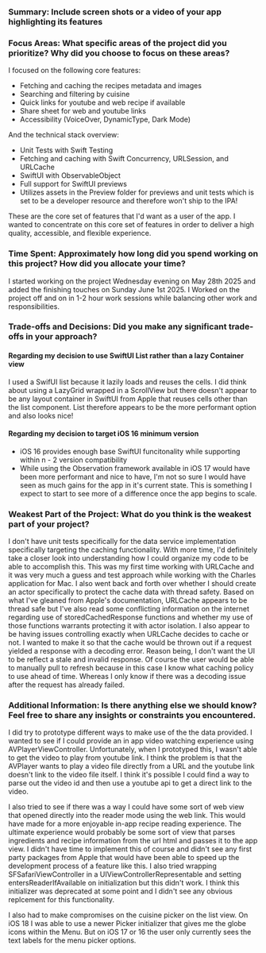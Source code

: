 ### **Summary: Include screen shots or a video of your app highlighting its features**

### **Focus Areas: What specific areas of the project did you prioritize? Why did you choose to focus on these areas?**
I focused on the following core features:
- Fetching and caching the recipes metadata and images
- Searching and filtering by cuisine
- Quick links for youtube and web recipe if available
- Share sheet for web and youtube links
- Accessibility (VoiceOver, DynamicType, Dark Mode)

And the technical stack overview:
- Unit Tests with Swift Testing
- Fetching and caching with Swift Concurrency, URLSession, and URLCache
- SwiftUI with ObservableObject
- Full support for SwiftUI previews
- Utilizes assets in the Preview folder for previews and unit tests which is set to be a developer resource and therefore won't ship to the IPA!

These are the core set of features that I'd want as a user of the app. I wanted to concentrate on this core set of features in order to deliver a high quality, accessible, and flexible experience. 


### **Time Spent: Approximately how long did you spend working on this project? How did you allocate your time?**
I started working on the project Wednesday evening on May 28th 2025 and added the finishing touches on Sunday June 1st 2025. I Worked on the project off and on in 1-2 hour work sessions while balancing other work and responsibilities.

### **Trade-offs and Decisions: Did you make any significant trade-offs in your approach?**

#### **Regarding my decision to use SwiftUI List rather than a lazy Container view**
I used a SwifUI list because it lazily loads and reuses the cells. I did think about using a LazyGrid wrapped in a ScrollView but there doesn't appear to be any layout container in SwiftUI from Apple that reuses cells other than the list component. List therefore appears to be the more performant option and also looks nice!

#### **Regarding my decision to target iOS 16 minimum version** 
- iOS 16 provides enough base SwiftUI funcitonality while supporting within n - 2 version compatibility
- While using the Observation framework available in iOS 17 would have been more performant and nice to have, I'm not so sure I would have seen as much gains for the app in it's current state. This is something I expect to start to see more of a difference once the app begins to scale.

### Weakest Part of the Project: What do you think is the weakest part of your project?
I don't have unit tests specifically for the data service implementation specifically targeting the caching functionality. With more time, I'd definitely take a closer look into understanding how I could organize my code to be able to accomplish this. This was my first time working with URLCache and it was very much a guess and test approach while working with the Charles application for Mac. I also went back and forth over whether I should create an actor specifically to protect the cache data with thread safety. Based on what I've gleaned from Apple's documentation, URLCache appears to be thread safe but I've also read some conflicting information on the internet regarding use of storedCachedResponse functions and whether my use of those functions warrants protecting it with actor isolation.
I also appear to be having issues controlling exactly when URLCache decides to cache or not. I wanted to make it so that the cache would be thrown out if a request yielded a response with a decoding error. Reason being, I don't want the UI to be reflect a stale and invalid response. Of course the user would be able to manually pull to refresh because in this case I know what caching policy to use ahead of time. Whereas I only know if there was a decoding issue after the request has already failed.


### **Additional Information: Is there anything else we should know? Feel free to share any insights or constraints you encountered.**
I did try to prototype different ways to make use of the the data provided. I wanted to see if I could provide an in app video watching experience using AVPlayerViewController. Unfortunately, when I prototyped this, I wasn't able to get the video to play from youtube link. I think the problem is that the AVPlayer wants to play a video file directly from a URL and the youtube link doesn't link to the video file itself. I think it's possible I could find a way to parse out the video id and then use a youtube api to get a direct link to the video.

I also tried to see if there was a way I could have some sort of web view that opened directly into the reader mode using the web link. This would have made for a more enjoyable in-app recipe reading experience. The ultimate experience would probably be some sort of view that parses ingredients and recipe information from the url html and passes it to the app view. I didn't have time to implement this of course and didn't see any first party packages from Apple that would have been able to speed up the development process of a feature like this. I also tried wrapping SFSafariViewController in a UIViewControllerRepresentable and setting entersReaderIfAvailable on initialization but this didn't work. I think this initializer was deprecated at some point and I didn't see any obvious replcement for this functionality.

I also had to make compromises on the cuisine picker on the list view. On iOS 18 I was able to use a newer Picker initializer that gives me the globe icons within the Menu. But on iOS 17 or 16 the user only currently sees the text labels for the menu picker options.
